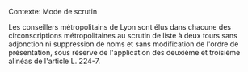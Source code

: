 Contexte: Mode de scrutin

Les conseillers métropolitains de Lyon sont élus dans chacune des circonscriptions métropolitaines au scrutin de liste à deux tours sans adjonction ni suppression de noms et sans modification de l'ordre de présentation, sous réserve de l'application des deuxième et troisième alinéas de l'article L. 224-7.